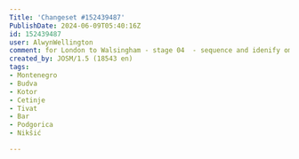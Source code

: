 ```yaml
---
Title: 'Changeset #152439487'
PublishDate: 2024-06-09T05:40:16Z
id: 152439487
user: AlwynWellington
comment: for London to Walsingham - stage 04  - sequence and idenify omissions
created_by: JOSM/1.5 (18543 en)
tags:
- Montenegro
- Budva
- Kotor
- Cetinje
- Tivat
- Bar
- Podgorica
- Nikšić

---
```

